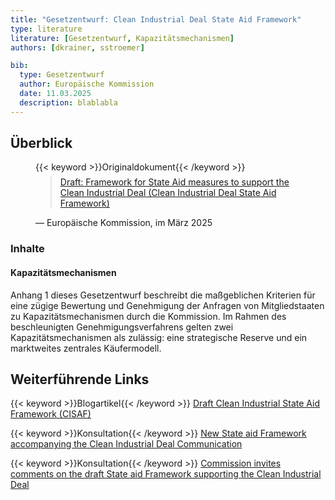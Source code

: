 ```yaml
---
title: "Gesetzentwurf: Clean Industrial Deal State Aid Framework"
type: literature
literature: [Gesetzentwurf, Kapazitätsmechanismen]
authors: [dkrainer, sstroemer]

bib:
  type: Gesetzentwurf
  author: Europäische Kommission
  date: 11.03.2025
  description: blablabla
---
```



## Überblick

<figure>
    {{< keyword >}}Originaldokument{{< /keyword >}}
    <blockquote style="margin-top: 0.5em;">
        <a href="https://competition-policy.ec.europa.eu/document/download/45b532ce-53fb-4907-975c-79edaa31a166_en?filename=2025_CISAF_draft_EC_communication.pdf" target="_blank">
            Draft: Framework for State Aid measures to support the Clean Industrial Deal (Clean Industrial Deal State Aid Framework)
        </a>
    </blockquote>
    <figcaption>— Europäische Kommission, im März 2025</figcaption>
</figure>

### Inhalte

#### Kapazitätsmechanismen

Anhang 1 dieses Gesetzentwurf beschreibt die maßgeblichen Kriterien für eine zügige Bewertung und Genehmigung der Anfragen von Mitgliedstaaten zu Kapazitätsmechanismen durch die Kommission. Im Rahmen des beschleunigten Genehmigungsverfahrens gelten zwei Kapazitätsmechanismen als zulässig: eine strategische Reserve und ein marktweites zentrales Käufermodell.

## Weiterführende Links

{{< keyword >}}Blogartikel{{< /keyword >}} [Draft Clean Industrial State Aid Framework (CISAF)](https://competition-policy.ec.europa.eu/about/contribution-clean-just-and-competitive-transition/draft-clean-industrial-state-aid-framework-cisaf_en)

{{< keyword >}}Konsultation{{< /keyword >}} [New State aid Framework accompanying the Clean Industrial Deal Communication](https://competition-policy.ec.europa.eu/public-consultations/2025-cisaf_en)

{{< keyword >}}Konsultation{{< /keyword >}} [Commission invites comments on the draft State aid Framework supporting the Clean Industrial Deal](https://ec.europa.eu/commission/presscorner/detail/en/ip_25_652)
